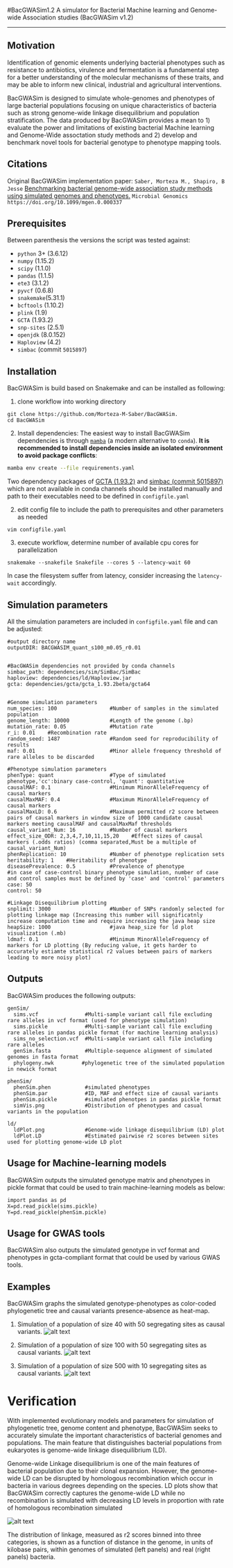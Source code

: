 #BacGWASim1.2
A simulator for Bacterial Machine learning and Genome-wide Association studies (BacGWASim v1.2)

----------

Motivation
----------
Identification of genomic elements underlying bacterial phenotypes such as resistance to antibiotics, virulence and fermentation is a fundamental step for a better understanding of the molecular mechanisms of these traits, and may be able to inform new clinical, industrial and agricultural interventions.

BacGWASim is designed to simulate whole-genomes and phenotypes of large bacterial populations focusing on unique characteristics of bacteria such as strong genome-wide linkage disequilibrium and population stratification. The data produced by BacGWASim provides a mean to 1) evaluate the power and limitations of existing bacterial Machine learning and Genome-Wide assoctation study methods and 2) develop and benchmark novel tools for bacterial genotype to phenotype mapping tools.

Citations
--------

Original BacGWASim implementation paper: `Saber, Morteza M., Shapiro, B Jesse` [Benchmarking bacterial genome-wide association study methods using simulated genomes and phenotypes.](https://www.microbiologyresearch.org/content/journal/mgen/10.1099/mgen.0.000337#tab2) `Microbial Genomics https://doi.org/10.1099/mgen.0.000337`

Prerequisites
-------------

Between parenthesis the versions the script was tested against:

* `python` 3+ (3.6.12)
* `numpy` (1.15.2)
* `scipy` (1.1.0)
* `pandas` (1.1.5)
* `ete3` (3.1.2)
* `pyvcf` (0.6.8)
* `snakemake`(5.31.1)
* `bcftools` (1.10.2)
* `plink` (1.9)
* `GCTA` (1.93.2)
* `snp-sites` (2.5.1)
* `openjdk` (8.0.152)
* `Haploview` (4.2)
* `simbac` (commit `5015897`)


Installation
------------

BacGWASim is build based on Snakemake and can be installed as following:

1)  clone workflow into working directory   
```    
git clone https://github.com/Morteza-M-Saber/BacGWASim.
cd BacGWASim 
```
2) Install dependencies:
The easiest way to install BacGWASim dependencies is through [`mamba`](https://github.com/mamba-org/mamba) (a modern alternative to `conda`). **It is recommended to install dependencies inside an isolated environment to avoid package conflicts**:

```bash
mamba env create --file requirements.yaml
```

Two dependency packages of  [GCTA (1.93.2)](https://cnsgenomics.com/software/gcta/#Download) and [simbac (commit 5015897)](https://github.com/tbrown91/SimBac) which are not available in conda channels should be installed manually and path to their executables need to be defined in `configfile.yaml`


2) edit config file to include the path to prerequisites and other parameters as needed
```
vim configfile.yaml
```

3) execute workflow, determine number of available cpu cores for parallelization
```
snakemake --snakefile Snakefile --cores 5 --latency-wait 60
```
In case the filesystem suffer from latency, consider increasing the `latency-wait` accordingly.

Simulation parameters
------------
All the simulation parameters are included in `configfile.yaml` file and can be adjusted:

```
#output directory name
outputDIR: BACGWASIM_quant_s100_m0.05_r0.01


#BacGWASim dependencies not provided by conda channels
simbac_path: dependencies/sim/SimBac/SimBac
haploview: dependencies/ld/Haploview.jar
gcta: dependencies/gcta/gcta_1.93.2beta/gcta64


#Genome simulation parameters
num_species: 100                 #Number of samples in the simulated population
genome_length: 10000             #Length of the genome (.bp)
mutation_rate: 0.05              #Mutation rate
r_i: 0.01    #Recombination rate
random_seed: 1487                #Random seed for reproducibility of results
maf: 0.01                        #Minor allele frequency threshold of rare alleles to be discarded

#Phenotype simulation parameters
phenType: quant                  #Type of simulated phenotype,'cc':binary case-control, 'quant': quantitative
causalMAF: 0.1                   #Minimum MinorAlleleFrequency of causal markers
causalMaxMAF: 0.4                #Maximum MinorAlleleFrequency of causal markers
causalMaxLD: 0.6                 #Maximum permitted r2 score between pairs of causal markers in window size of 1000 candidate causal markers meeting causalMAF and causalMaxMaf thresholds
causal_variant_Num: 16           #Number of causal markers
effect_size_ODR: 2,3,4,7,10,11,15,20    #Effect sizes of causal markers (.odds ratios) (comma separated,Must be a multiple of causal_variant_Num)
phenReplication: 10              #Number of phenotype replication sets
heritability: 1    #Heritability of phenotype
diseasePrevalence: 0.5           #Prevalence of phenotype
#in case of case-control binary phenotype simulation, number of case and control samples must be defined by 'case' and 'control' parameters
case: 50
control: 50

#Linkage Disequilibrium plotting
snplimit: 3000                   #Number of SNPs randomly selected for plotting linkage map (Increasing this number will significatnly increase computation time and require increasing the java heap size
heapSize: 1000                   #java heap_size for ld plot visualization (.mb)
ldmaf: 0.1                       #Minimum MinorAlleleFrequency of markers for LD plotting (By reducing value, it gets harder to accurately estiamte statistical r2 values between pairs of markers leading to more noisy plot)
```
Outputs
------------
BacGWASim produces the following outputs:
```
genSim/
  sims.vcf               #Multi-sample variant call file excluding rare alleles in vcf format (used for phenotype simulation)
  sims.pickle            #Multi-sample variant call file excluding rare alleles in pandas pickle format (for machine learning analysis)
  sims_no_selection.vcf  #Multi-sample variant call file including rare alleles
  genSim.fasta           #Multiple-sequence alignment of simulated genomes in fasta format
  phylogeny.nwk         #phylogenetic tree of the simulated population in newick format

phenSim/
  phenSim.phen           #simulated phenotypes
  phenSim.par            #ID, MAF and effect size of causal variants
  phenSim.pickle         #simulated phenotpes in pandas pickle format
  simVis.png             #Distribution of phenotypes and casual variants in the population

ld/
  ldPlot.png             #Genome-wide linkage disequilibrium (LD) plot
  ldPlot.LD              #Estimated pairwise r2 scores between sites used for plotting genome-wide LD plot

```

Usage for Machine-learning models
------------
BacGWASim outputs the simulated genotype matrix and phenotypes in pickle format that could be used to train machine-learning models as below:

```
import pandas as pd
X=pd.read_pickle(sims.pickle)
Y=pd.read_pickle(phenSim.pickle)

```

Usage for GWAS tools
------------
BacGWASim also outputs the simulated genotype in vcf format and phenotypes in gcta-compliant format that could be used by various GWAS tools.

Examples
------------
BacGWASim graphs the simulated genotype-phenotypes as color-coded phylogenetic tree and causal variants presence-absence as heat-map.

1. Simulation of a population of size 40 with 50 segregating sites as causal variants. 
![alt text](https://github.com/Morteza-M-Saber/BacGWASim/blob/master/Img/mytree40_50.png)

2. Simulation of a population of size 100 with 50 segregating sites as causal variants.
![alt text](https://github.com/Morteza-M-Saber/BacGWASim/blob/master/Img/mytree100_50.png)

3. Simulation of a population of size 500 with 10 segregating sites as causal variants.
![alt text](https://github.com/Morteza-M-Saber/BacGWASim/blob/master/Img/mytree500_10.png)

# Verification
With implemented evolutionary models and parameters for simulation of phylogenetic tree, genome content and phenotype, BacGWASim seeks to accurately simulate the important characteristics of bacterial genomes and populations. The  main feature that distinguishes bacterial populations from eukaryotes is genome-wide linkage disequilibrium (LD).    

Genome-wide Linkage disequilibrium is one of the main features of bacterial population due to their clonal expansion. However, the genome-wide LD can be disrupted by homologous recombination which occur in bacteria in various degrees depending on the species. LD plots show that BacGWASim correctly captures the genome-wide LD while no recombination is simulated with decreasing LD levels in proportion with rate of homologous recombination simulated

![alt text](https://github.com/Morteza-M-Saber/BacGWASim/blob/master/Img/LDRangeComparison.png)

The distribution of linkage, measured as r2 scores binned into three categories, is shown as a function of distance in the genome, in units of kilobase pairs, within genomes of simulated (left panels) and real (right panels) bacteria.
